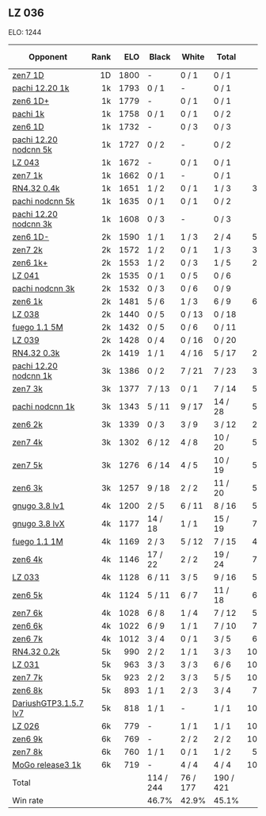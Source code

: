 ## LZ 036 ##

ELO: 1244

Opponent | Rank | ELO | Black | White | Total | Win rate
---------|-----:|----:|-------|-------|-------|-------:
[zen7 1D](zen7%201D.md) | 1D | 1800 | - | 0 / 1 | 0 / 1 | 0.0%
[pachi 12.20 1k](pachi%2012.20%201k.md) | 1k | 1793 | 0 / 1 | - | 0 / 1 | 0.0%
[zen6 1D+](zen6%201D+.md) | 1k | 1779 | - | 0 / 1 | 0 / 1 | 0.0%
[pachi 1k](pachi%201k.md) | 1k | 1758 | 0 / 1 | 0 / 1 | 0 / 2 | 0.0%
[zen6 1D](zen6%201D.md) | 1k | 1732 | - | 0 / 3 | 0 / 3 | 0.0%
[pachi 12.20 nodcnn 5k](pachi%2012.20%20nodcnn%205k.md) | 1k | 1727 | 0 / 2 | - | 0 / 2 | 0.0%
[LZ 043](LZ%20043.md) | 1k | 1672 | - | 0 / 1 | 0 / 1 | 0.0%
[zen7 1k](zen7%201k.md) | 1k | 1662 | 0 / 1 | - | 0 / 1 | 0.0%
[RN4.32 0.4k](RN4.32%200.4k.md) | 1k | 1651 | 1 / 2 | 0 / 1 | 1 / 3 | 33.3%
[pachi nodcnn 5k](pachi%20nodcnn%205k.md) | 1k | 1635 | 0 / 1 | 0 / 1 | 0 / 2 | 0.0%
[pachi 12.20 nodcnn 3k](pachi%2012.20%20nodcnn%203k.md) | 1k | 1608 | 0 / 3 | - | 0 / 3 | 0.0%
[zen6 1D-](zen6%201D-.md) | 2k | 1590 | 1 / 1 | 1 / 3 | 2 / 4 | 50.0%
[zen7 2k](zen7%202k.md) | 2k | 1572 | 1 / 2 | 0 / 1 | 1 / 3 | 33.3%
[zen6 1k+](zen6%201k+.md) | 2k | 1553 | 1 / 2 | 0 / 3 | 1 / 5 | 20.0%
[LZ 041](LZ%20041.md) | 2k | 1535 | 0 / 1 | 0 / 5 | 0 / 6 | 0.0%
[pachi nodcnn 3k](pachi%20nodcnn%203k.md) | 2k | 1532 | 0 / 3 | 0 / 6 | 0 / 9 | 0.0%
[zen6 1k](zen6%201k.md) | 2k | 1481 | 5 / 6 | 1 / 3 | 6 / 9 | 66.7%
[LZ 038](LZ%20038.md) | 2k | 1440 | 0 / 5 | 0 / 13 | 0 / 18 | 0.0%
[fuego 1.1 5M](fuego%201.1%205M.md) | 2k | 1432 | 0 / 5 | 0 / 6 | 0 / 11 | 0.0%
[LZ 039](LZ%20039.md) | 2k | 1428 | 0 / 4 | 0 / 16 | 0 / 20 | 0.0%
[RN4.32 0.3k](RN4.32%200.3k.md) | 2k | 1419 | 1 / 1 | 4 / 16 | 5 / 17 | 29.4%
[pachi 12.20 nodcnn 1k](pachi%2012.20%20nodcnn%201k.md) | 3k | 1386 | 0 / 2 | 7 / 21 | 7 / 23 | 30.4%
[zen7 3k](zen7%203k.md) | 3k | 1377 | 7 / 13 | 0 / 1 | 7 / 14 | 50.0%
[pachi nodcnn 1k](pachi%20nodcnn%201k.md) | 3k | 1343 | 5 / 11 | 9 / 17 | 14 / 28 | 50.0%
[zen6 2k](zen6%202k.md) | 3k | 1339 | 0 / 3 | 3 / 9 | 3 / 12 | 25.0%
[zen7 4k](zen7%204k.md) | 3k | 1302 | 6 / 12 | 4 / 8 | 10 / 20 | 50.0%
[zen7 5k](zen7%205k.md) | 3k | 1276 | 6 / 14 | 4 / 5 | 10 / 19 | 52.6%
[zen6 3k](zen6%203k.md) | 3k | 1257 | 9 / 18 | 2 / 2 | 11 / 20 | 55.0%
[gnugo 3.8 lv1](gnugo%203.8%20lv1.md) | 4k | 1200 | 2 / 5 | 6 / 11 | 8 / 16 | 50.0%
[gnugo 3.8 lvX](gnugo%203.8%20lvX.md) | 4k | 1177 | 14 / 18 | 1 / 1 | 15 / 19 | 78.9%
[fuego 1.1 1M](fuego%201.1%201M.md) | 4k | 1169 | 2 / 3 | 5 / 12 | 7 / 15 | 46.7%
[zen6 4k](zen6%204k.md) | 4k | 1146 | 17 / 22 | 2 / 2 | 19 / 24 | 79.2%
[LZ 033](LZ%20033.md) | 4k | 1128 | 6 / 11 | 3 / 5 | 9 / 16 | 56.3%
[zen6 5k](zen6%205k.md) | 4k | 1124 | 5 / 11 | 6 / 7 | 11 / 18 | 61.1%
[zen7 6k](zen7%206k.md) | 4k | 1028 | 6 / 8 | 1 / 4 | 7 / 12 | 58.3%
[zen6 6k](zen6%206k.md) | 4k | 1022 | 6 / 9 | 1 / 1 | 7 / 10 | 70.0%
[zen6 7k](zen6%207k.md) | 4k | 1012 | 3 / 4 | 0 / 1 | 3 / 5 | 60.0%
[RN4.32 0.2k](RN4.32%200.2k.md) | 5k | 990 | 2 / 2 | 1 / 1 | 3 / 3 | 100.0%
[LZ 031](LZ%20031.md) | 5k | 963 | 3 / 3 | 3 / 3 | 6 / 6 | 100.0%
[zen7 7k](zen7%207k.md) | 5k | 923 | 2 / 2 | 3 / 3 | 5 / 5 | 100.0%
[zen6 8k](zen6%208k.md) | 5k | 893 | 1 / 1 | 2 / 3 | 3 / 4 | 75.0%
[DariushGTP3.1.5.7 lv7](DariushGTP3.1.5.7%20lv7.md) | 5k | 818 | 1 / 1 | - | 1 / 1 | 100.0%
[LZ 026](LZ%20026.md) | 6k | 779 | - | 1 / 1 | 1 / 1 | 100.0%
[zen6 9k](zen6%209k.md) | 6k | 769 | - | 2 / 2 | 2 / 2 | 100.0%
[zen7 8k](zen7%208k.md) | 6k | 760 | 1 / 1 | 0 / 1 | 1 / 2 | 50.0%
[MoGo release3 1k](MoGo%20release3%201k.md) | 6k | 719 | - | 4 / 4 | 4 / 4 | 100.0%
Total | | | 114 / 244 | 76 / 177 | 190 / 421 | 
Win rate| | | 46.7% | 42.9% | 45.1% | 
